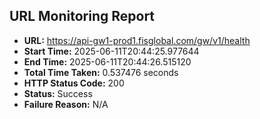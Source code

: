 ## URL Monitoring Report

- **URL:** https://api-gw1-prod1.fisglobal.com/gw/v1/health
- **Start Time:** 2025-06-11T20:44:25.977644
- **End Time:** 2025-06-11T20:44:26.515120
- **Total Time Taken:** 0.537476 seconds
- **HTTP Status Code:** 200
- **Status:** Success
- **Failure Reason:** N/A

